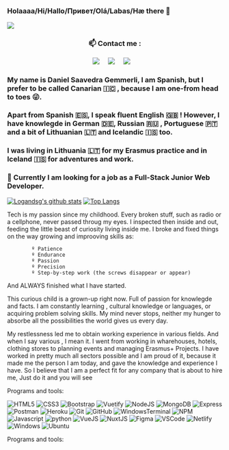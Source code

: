 


### Holaaaa/Hi/Hallo/Привет/Olá/Labas/Hæ there 👋

![](https://www.codewars.com/users/logandsg/badges/micro)

### <p  align="center">📫 Contact me :</p>

<p align="center">
  <a target="_blank"href="https://www.linkedin.com/in/danielsavgem/"><img src="https://img.shields.io/badge/linkedin-%230077B5.svg?&style=for-the-badge&logo=linkedin&logoColor=white" /></a>&nbsp;&nbsp;&nbsp;&nbsp;
  <a href="mailto:danielgemmerli@gmail.com?subject=Hello%20Bruno,%20I%20contact%20you%20from%20Github"><img src="https://img.shields.io/badge/gmail-%23D14836.svg?&style=for-the-badge&logo=gmail&logoColor=white" /></a>&nbsp;&nbsp;&nbsp;&nbsp;
  <a href="https://discordapp.com/users/Logan_dsg#7072"><img src="https://img.shields.io/badge/-Discord-5865F2?style=for-the-badge&logo=discord&logoColor=white" /></a>&nbsp;&nbsp;&nbsp;&nbsp;
</p>

### My name is Daniel Saavedra Gemmerli, I am Spanish, but I prefer to be called Canarian :canary_islands: , because  I am one-from head to toes :stuck_out_tongue_winking_eye:. 
### Apart from Spanish 🇪🇸, I speak fluent English 🇬🇧 ! However, I have knowlegde in German 🇩🇪, Russian :ru: , Portuguese 🇵🇹 and a bit of  Lithuanian :lithuania: and Icelandic :iceland: too.
### I was living in Lithuania :lithuania: for my Erasmus practice and in Iceland :iceland: for adventures and work.

### 🔭 Currently I am looking for a job as a Full-Stack Junior Web Developer.

[![Logandsg's github stats](https://github-readme-stats.vercel.app/api?username=logandsg&show_icons=true&theme=onedark&hide_rank=false)](https://github.com/logandsg/github-readme-stats)
[![Top Langs](https://github-readme-stats.vercel.app/api/top-langs/?username=logandsg&theme=onedark&langs_count=10)](https://github.com/logandsg/github-readme-stats)

Tech is my passion since my childhood. Every broken stuff, such as radio or a cellphone, never passed throug my eyes. I inspected then inside and out, feeding the little beast of curiosity living inside me. I broke and fixed things on the way growing and improoving skills as:

            º Patience
            º Endurance
            º Passion
            º Precision
            º Step-by-step work (the screws disappear or appear)

And ALWAYS finished what I have started.


This curious child is a grown-up right now. Full of passion for knowlegde and facts. I am constantly learning , cultural knowledge or languages, or acquiring problem solving skills. My mind never stops, neither my hunger to absorbe all the possibilities the world gives us every day.


My restlessness led me to obtain working experience in various fields. And when I say various , I mean it. I went from working in wharehouses, hotels, clothing stores to planning events and managing Erasmus+ Projects. I have worked in pretty much all sectors possible and I am proud of it, because it made me the person I am today, and gave the knowledge and experience I have.
So I believe that I am a perfect fit for any company that is about to hire me, Just do it and you will see
    
Programs and tools:


![HTML5](https://img.shields.io/badge/-HTML5-E34F26?style=flat&logo=html5&logoColor=white)
![CSS3](https://img.shields.io/badge/-CSS3-1572B6?style=flat&logo=css3)
![Bootstrap](https://img.shields.io/badge/-Bootstrap-7952B3?style=flat&logo=bootstrap&logoColor=white)
![Vuetify](https://img.shields.io/badge/-Vuetify-1867C0?style=flat&logo=vuetify&logoColor=white)
![NodeJS](https://img.shields.io/badge/-NodeJS-339933?style=flat&logo=nodedotjs&logoColor=white)
![MongoDB](https://img.shields.io/badge/-Mongo-47A248?style=flat&logo=mongodb&logoColor=white)
![Express](https://img.shields.io/badge/-Express-000000?style=flat&logo=express&logoColor=white)
![Postman](https://img.shields.io/badge/-Postman-FF6C37?style=flat&logo=postman&logoColor=white)
![Heroku](https://img.shields.io/badge/-Heroku-430098?style=flat&logo=heroku&logoColor=white)
![Git](https://img.shields.io/badge/-Git-F05032?style=flat&logo=git&logoColor=white)
![GitHub](https://img.shields.io/badge/-Github-181717?style=flat&logo=github&logoColor=white)
![WindowsTerminal](https://img.shields.io/badge/Windows%20Terminal-4D4D4D?style=flat&logo=windows-terminal&logoColor=white)
![NPM](https://img.shields.io/badge/-NPM-CB3837?style=flat&logo=npm&logoColor=white)
![Javascript](https://img.shields.io/badge/-Javascript-F7DF1E?style=flat&logo=javascript&logoColor=white)
![python](https://img.shields.io/badge/-Python-F7DF1E?style=flat&logo=python&logoColor=white)
![VueJS](https://img.shields.io/badge/-VueJS-4FC08D?style=flat&logo=vuedotjs&logoColor=white)
![NuxtJS](https://img.shields.io/badge/-NuxtJS-00C58E?style=flat&logo=nuxtdotjs&logoColor=black)
![Figma](https://img.shields.io/badge/-Figma-F24E1E?style=flat&logo=figma&logoColor=white)
![VSCode](https://img.shields.io/badge/-VSCode-007ACC?style=flat&logo=visual-studio-code&logoColor=white)
![Netlify](https://img.shields.io/badge/-Netlify-00C7B7?style=flat&logo=Netlify&logoColor=white)
![Windows](https://img.shields.io/badge/-Windows-0078D6?style=flat&logo=windows&logoColor=white)
![Ubuntu](https://img.shields.io/badge/-Ubuntu-E95420?style=flat&logo=ubuntu&logoColor=white)
<!--
**logandsg/logandsg** is a ✨ _special_ ✨ repository because its `README.md` (this file) appears on your GitHub profile.

Here are some ideas to get you started:

- 🔭 I’m currently working on ...
- 🌱 I’m currently learning ...
- 👯 I’m looking to collaborate on ...
- 🤔 I’m looking for help with ...
- 💬 Ask me about ...
- 📫 How to reach me: ...
- 😄 Pronouns: ...
- ⚡ Fun fact: ...
-->
Programs and tools: 




<!--[![Logandsg's wakatime stats](https://github-readme-stats.vercel.app/api/wakatime?username=logandsg)](https://github.com/logandsg/github-readme-stats)-->


